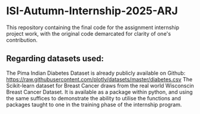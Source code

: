 # ISI-Autumn-Internship-2025-ARJ
This repository containing the final code for the assignment internship project work, with the original code demarcated for clarity of one's contribution.

## Regarding datasets used:
The Pima Indian Diabetes Dataset is already publicly available on Github: https://raw.githubusercontent.com/plotly/datasets/master/diabetes.csv
The Scikit-learn dataset for Breast Cancer draws from the real world Wisconscin Breast Cancer Dataset. It is available as a package within python, and using the same suffices to demonstrate the ability to utilise the functions and packages taught to one in the training phase of the internship program. 
